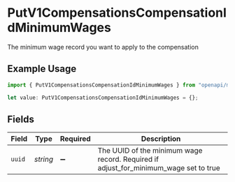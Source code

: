 # PutV1CompensationsCompensationIdMinimumWages

The minimum wage record you want to apply to the compensation

## Example Usage

```typescript
import { PutV1CompensationsCompensationIdMinimumWages } from "openapi/models/operations";

let value: PutV1CompensationsCompensationIdMinimumWages = {};
```

## Fields

| Field                                                                                | Type                                                                                 | Required                                                                             | Description                                                                          |
| ------------------------------------------------------------------------------------ | ------------------------------------------------------------------------------------ | ------------------------------------------------------------------------------------ | ------------------------------------------------------------------------------------ |
| `uuid`                                                                               | *string*                                                                             | :heavy_minus_sign:                                                                   | The UUID of the minimum wage record. Required if adjust_for_minimum_wage set to true |